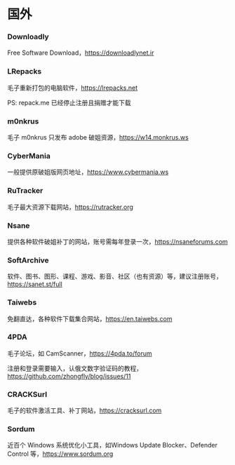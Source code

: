 # 国外

### Downloadly<!-- {docsify-ignore} -->

Free Software Download，https://downloadlynet.ir

### LRepacks<!-- {docsify-ignore} -->

毛子重新打包的电脑软件，https://lrepacks.net

PS: repack.me 已经停止注册且捐赠才能下载

### m0nkrus<!-- {docsify-ignore} -->

毛子 m0nkrus 只发布 adobe 破姐资源，https://w14.monkrus.ws

### CyberMania<!-- {docsify-ignore} -->

一般提供原破姐版网页地址，https://www.cybermania.ws

### RuTracker<!-- {docsify-ignore} -->

毛子最大资源下载网站，https://rutracker.org

### Nsane<!-- {docsify-ignore} -->

提供各种软件破姐补丁的网站，账号需每年登录一次，https://nsaneforums.com  

### SoftArchive<!-- {docsify-ignore} -->

软件、图书、图形、课程、游戏、影音、社区（也有资源）等，建议注册账号，https://sanet.st/full

### Taiwebs<!-- {docsify-ignore} -->

免翻直达，各种软件下载集合网站，https://en.taiwebs.com

### 4PDA<!-- {docsify-ignore} -->

毛子论坛，如 CamScanner，https://4pda.to/forum

注册和登录需要输入，认俄文数字验证码的教程，https://github.com/zhongfly/blog/issues/11

### CRACKSurl<!-- {docsify-ignore} -->

毛子的软件激活工具、补丁网站，https://cracksurl.com

### Sordum<!-- {docsify-ignore} -->

近百个 Windows 系统优化小工具，如Windows Update Blocker、Defender Control 等，https://www.sordum.org